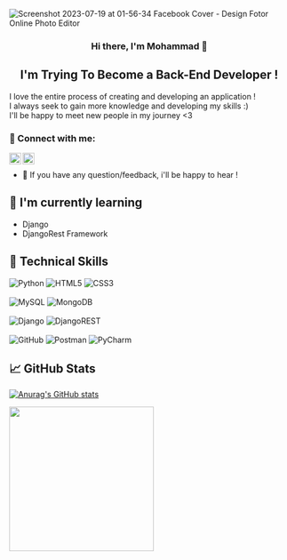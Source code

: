 
![Screenshot 2023-07-19 at 01-56-34 Facebook Cover - Design Fotor Online Photo Editor](https://github.com/DiarTor/DiarTor/assets/77786016/d49424c6-4633-46fe-adfd-8193d5a22c7d)
<h3 align="center">
Hi there, I'm Mohammad 👋
</h3>
<h2 align="center">
I'm Trying To Become a Back-End Developer !
</h2> 
<p>I love the entire process of creating and developing an application !
<br>
I always seek to gain more knowledge and developing my skills :)
<br>
I'll be happy to meet new people in my journey <3 </p>
  
### 🤝 Connect with me:
<a href="https://instagram.com/diartor"><img align="left" src="https://github.com/dheereshagrwal/colored-icons/blob/master/svg/instagram.svg?short_path=8f6c1fb" alt="DiarTor | Instagram" width="21px"/></a>

<a href="https://www.linkedin.com/in/seyed-muhammad-mousavi-527435237/"><img align="left" src="https://raw.githubusercontent.com/yushi1007/yushi1007/main/images/linkedin.svg" alt="DiarTor | LinkedIn" width="21px"/></a>
</br>
- 💬 If you have any question/feedback, i'll be happy to hear !
## 🌱 I'm currently learning
- Django
- DjangoRest Framework
## 💼 Technical Skills
![Python](https://img.shields.io/badge/python-3670A0?style=for-the-badge&logo=python&logoColor=ffdd54)
![HTML5](https://img.shields.io/badge/html5-%23E34F26.svg?style=for-the-badge&logo=html5&logoColor=white)
![CSS3](https://img.shields.io/badge/css3-%231572B6.svg?style=for-the-badge&logo=css3&logoColor=white)
<br>
<br>
![MySQL](https://img.shields.io/badge/mysql-%2300f.svg?style=for-the-badge&logo=mysql&logoColor=white)
![MongoDB](https://img.shields.io/badge/MongoDB-%234ea94b.svg?style=for-the-badge&logo=mongodb&logoColor=white)
<br>
<br>
![Django](https://img.shields.io/badge/django-%23092E20.svg?style=for-the-badge&logo=django&logoColor=white)
![DjangoREST](https://img.shields.io/badge/DJANGO-REST-ff1709?style=for-the-badge&logo=django&logoColor=white&color=ff1709&labelColor=gray)
<br>
<br>
![GitHub](https://img.shields.io/badge/github-%23121011.svg?style=for-the-badge&logo=github&logoColor=white)
![Postman](https://img.shields.io/badge/Postman-FF6C37?style=for-the-badge&logo=postman&logoColor=white)
![PyCharm](https://img.shields.io/badge/pycharm-143?style=for-the-badge&logo=pycharm&logoColor=black&color=black&labelColor=green)

## 📈 GitHub Stats
[![Anurag's GitHub stats](https://github-readme-stats.vercel.app/api?username=diartor)](https://github.com/anuraghazra/github-readme-stats)

<a href="http://www.coffeete.ir/DiarTor">
       <img src="http://www.coffeete.ir/images/buttons/lemonchiffon.png" style="width:260px;" />
